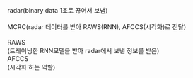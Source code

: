 radar(binary data 1초로 끊어서 보냄)<br>
<br>
MCRC(radar 데이터를 받아 RAWS(RNN), AFCCS(시각화)로 전달)<br>
<br>
RAWS<br>
(트레이닝한 RNN모델을 받아 radar에서 보낸 정보를 받음)<br>
AFCCS<br>
(시각화 하는 역할)
